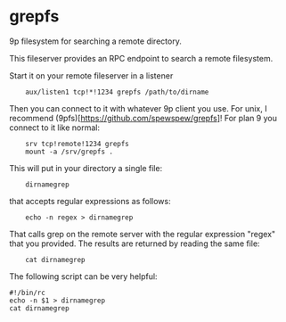 # grepfs
9p filesystem for searching a remote directory.

This fileserver provides an RPC endpoint to search
a remote filesystem.

Start it on your remote fileserver in a listener
```
	aux/listen1 tcp!*!1234 grepfs /path/to/dirname
```

Then you can connect to it with whatever 9p client you
use. For unix, I recommend
(9pfs)[https://github.com/spewspew/grepfs]! For plan 9
you connect to it like normal:
```
	srv tcp!remote!1234 grepfs
	mount -a /srv/grepfs .
```
This will put in your directory a single file:
```
	dirnamegrep
```
that accepts regular expressions as follows:
```
	echo -n regex > dirnamegrep
```
That calls grep on the remote server with the
regular expression "regex" that you provided.
The results are returned by reading the same file:
```
	cat dirnamegrep
```

The following script can be very helpful:
```
#!/bin/rc
echo -n $1 > dirnamegrep
cat dirnamegrep
```
